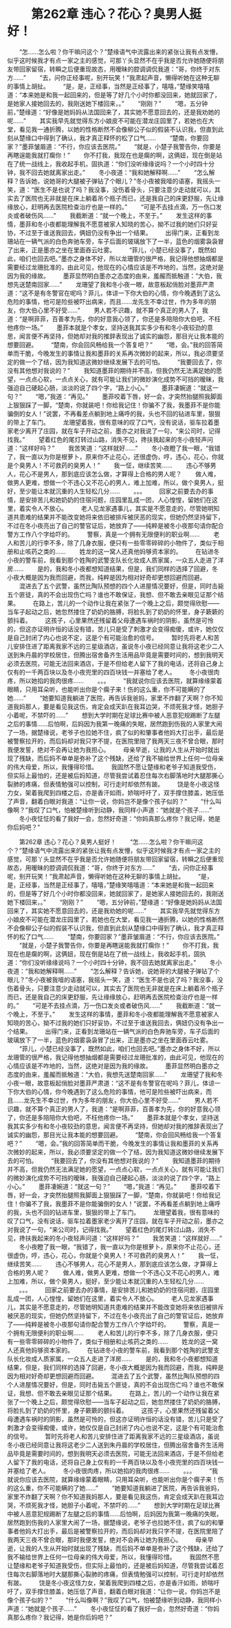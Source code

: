 # 　　第262章 违心？花心？臭男人挺好！
　　“怎……怎么啦？你干嘛问这个？”楚缘语气中流露出来的紧张让我有点发懵，似乎这时候我才有点一家之主的感觉，可那丫头显然不在乎我是否允许她随便将朋友带回家留宿，转瞬之后便重现故态，用暧昧的腔调调侃我道：“哥，你终于对东方……”
　　“去，问你正经事呢，别开玩笑！”我肃起声音，懒得听她在这种无聊的事情上胡扯。
　　“是，是，正经事，当然是正经事了，嘻嘻，”楚缘笑嘻嘻道：“本来她是和我一起回来的，但是等了好几个小时你都没回来，她就回家了，是她家人接她回去的，我刚送她下楼回来，。”
　　“刚刚？”
　　“嗯，五分钟前，”楚缘道：“好像是她妈妈从法国回来了，其实她不愿意回去的，还是我劝她的呢……”
　　其实我早先就觉得东方小娘皮不可能在潜龙庄园里了，若她也在大堂，看见我一通折腾，以她的性格断然不会像柳公子似的假装不认识我，但直到此刻从楚缘口中得到了确认，我才真正释怀的松了口气……
　　“楚南，你要回家？”墨菲皱眉道：“不行，你应该去医院。”
　　“就是，小楚子我警告你，你要是再瞎逞能我就打瘸你！”
　　你不打我，我现在也是瘸的啊，这俩妞，现在倒是站在了统一战线上，我收起手机，固执道：“你们没听缘缘说吗？一个小时四十分钟，我不回去她就离家出走。”
　　冬小夜道：“我和她解释啊……”
　　“怎么解释？告诉她，说她哥的大腿被子弹钻了个眼儿？”冬小夜被我噎的语塞，我摇头一笑，道：“医生不是也说了吗？我没事，没伤着骨头，只要注意少走动就可以，其实去了医院也无非就是在床上躺着吊个瓶子而已，还是我自己的床更舒服，先让缘缘放心，赶明再去医院检查治疗也是一样的。”
　　“可是不去挂点滴，万一伤口发炎或者破伤风……”
　　我截断道：“就一个晚上，不至于。”
　　发生这样的事情，墨菲和冬小夜都能理解我不愿意被家人知晓的苦心，拗不过我的她们只好妥协，不过至于谁送我回去，俩妞仍没有争出一个结果。
　　出得门来，正看到龙珊站在一辆气派的白色奔驰车旁，车子后面的玻璃放下了一半，蓝色的烟雾袅袅冒了出来，正是墨亦之坐在里面吞云吐雾。
　　“菲儿，小楚已经没事了，既然如此，咱们也回去吧。”墨亦之身体不好，所以龙珊管的很严格，我记得他想抽烟都是需要经过龙珊批准的，由此可见，他现在的心情应该是不咋地的，当然，这绝对是因为我的缘故。
　　墨菲显然明白墨亦之态度的由来，羞赧而抵触道：“大伯，我想先送楚南回家……”
　　龙珊望了我和冬小夜一眼，故意板起俏脸对墨菲严肃道：“这不是有冬警官在呢吗？菲儿，体谅一下你大伯的心情，你今晚遇到了这么危险的事情，他可是险些被吓出病来，而且……龙先生不幸过世，作为多年的朋友，你大伯心里不好受……”
　　男人若不识趣，就不算个真正的男人了，我道：“是啊菲菲，百善孝为先，你的好意我心领了，你还是多陪陪你大伯吧，不枉他疼你一场。”
　　墨菲本就是个孝女，坚持送我其实多少有和冬小夜较劲的意思，闻言便不再坚持，但她却对我的推辞表现出了诚实的幽怨，那目光让我本能的想要回避。
　　“楚南，你会回风畅给我一个答复吧？”
　　“嗯，会。”我的回答简单而干脆，今晚发生的事情让我和墨菲的关系再次微妙的起来，所以，我必须要坚定的做一个了结，因为我知道这微妙继续发展下去的可怕。
　　“我要回去了，你没有其他想对我说的？”
　　我知道墨菲的期待并不高，但我仍然无法满足她的愿望，一点点心软，一点点关心，就有可能让我们的微妙演化成势不可挡的暧昧，我强迫自己硬起心肠，淡淡的说了四个字，“路上小心。”
　　墨菲凄婉道：“就这一句？”
　　“嗯，”我道：“再见。”
　　墨菲咬着下唇，好一会，才突然抬腿照我脚面上狠狠踩了一脚，“楚南，你就装吧！你给我记住！你骗不了我，我墨菲不是你能骗倒的女人！”说罢，不再看差点躺到地上痛呼的我，头也不回的钻进车里，狠狠的带上了车门。
　　龙珊望着我，很有意味的叹了口气，没有说话，驱车拉着墨家老少离开了庄园，就在车子开动之前，墨亦之对我说了一句，“来公司时，记得找我。”
　　望着红色的尾灯转过山路，消失不见，搀扶我起来的冬小夜轻声问道：“这样好吗？”
　　我苦笑道：“这样就好……”
　　冬小夜瞪了我一眼，“我错了，我一直以为你是根萝卜，原来你不止花心，还很虚伪，哼，违心，花心，你就是个臭男人！不可救药的臭男人！”
　　我一怔，继续苦笑……
　　违心不够男人，花心不是男人，那到底应该怎么做，才算得上合格的男人呢？
　　做人难，做男人更难，想做一个不违心又不花心的男人，难上加难，所以，做个臭男人，挺好，至少能让本就沉重的人生轻松几分……
　　。。。
　　回家之前要去办的事情，是安排苦儿和她奶奶的住宿问题，庄园里乱成一团，人心惶惶，留她们在这里，着实令人不放心。
　　老人见龙家遇事儿，其实是不愿意走的，尽管她明知道共患难的结果并不能改变她将来依旧被排斥被厌恶的现实，但她仍然坚持留下，不过在冬小夜亮出了自己的警官证后，她放弃了——纯粹是被冬小夜那句请你配合警方工作八个字给吓的。
　　警察，真是一个拥有无限便利的职业啊……
　　老人和苦儿的行李不多，除了几身衣服，便只有一些零零碎碎的小物件了，类似于相册和止咳药之类的……
　　姓龙的这一窝人还真他妈够资本家的。
　　在钻进冬小夜的警车前，我看到那个姓陶的武警支队长化妆成人质家属，一众五人走进了洋房……
　　是的，我和冬小夜都想知道结果，但是，我们同样的选择了回避，冬小夜大概是因为我而回避，而我，纯粹是因为相对好奇却更想回避而回避。
　　混进去了五个武警，虽然比陶队预想的四个人进屋情况要好，但是，同时击毙五个匪徒，真的不会出现伤亡吗？谁也不敢保证，我想、但不敢去亲眼见证那个结果。
　　在路上，苦儿的一个动作让我在紧张了一个晚上之后，颇觉得欣慰——当车子起动之后，她忽然搂住了奶奶的胳膊，将脸扎到了奶奶的怀里，身子簌簌的颤抖着。
　　这孩子，心里果然还残留着父母遭遇车祸时的阴影，虽然是可怜的，但这亦证明许恒的话没有错，苦儿只是受了刺激才会变得痴傻，或许，她仅仅是自己封闭了内心也说不定，这是个有可能治愈的信号。
　　暂时先将老人和苦儿安排住进了距离我家不远的三星级酒店，虽说冬小夜已经同意让我将这老少二人送到朱丹晨的学校居住，但腾出宿舍备齐生活用品毕竟是需要时间的，想到我明天必须去医院，可能无法回来酒店，于是不但给老人留下了我的电话，还将自己身上仅有的一千两百块以及冬小夜兜里的四百块钱一并塞给了老人。
　　冬小夜很肉疼，所以她掐的我肉很疼……
　　。。。
　　“我就说你应该去医院，就算缘缘蒙着眼睛，只用耳朵听，也能听出你是个瘸子来！伤的这么重，你不可能瞒的了她……”
　　“她要知道我躺进了医院，再告诉我爸妈，家里不炸翻了天啊？你不知道我妈那人，要是看见我这伤，肯定会成天趴在我耳边哭，不烦死我才怪，她胆子小着呢，不禁吓的……”
　　想到大学时期在足球比赛中被人恶意犯规踢断了左腿之后的事情……后怕啊，后妈因为我第一晚痛的失眠，居然跑到伤我的人家里大闹了一场，据楚缘说，老爷子也拉她不住，疯了似的和肇事者他妈大打出手，最后是被警察拉开的，而后妈却对我只字不提，在医院里陪了我两天三夜不曾合眼，那时我便发誓，绝对不会再让她为我担心。
　　母亲早逝，让我的人生从开始时就出现了残缺，而后妈不单单是弥补了这个残缺，还给了我不输给世界上任何一位母亲的伟大母爱，所以，我懂得珍惜。
　　我固然不愿让楚缘和老爷子知道我受伤，但实际上最怕的，还是被后妈知道，尽管我尝试着忍住每次右脚落地时大腿那撕心裂肺的疼痛，但表情勉强可以控制，可行走时却依然有跛。
　　饶是冬小夜这怪力女，架着我爬到四楼之后，亦是香汗如雨，娇喘吁吁了，双手撑住膝盖，她压低了声音，翻着白眼对我道：“让你一说，你妈岂不是像个孩子似的？”
　　“什么叫像啊？”我叹了口气，怕被楚缘听到动静，我同样小声道：“她就是个孩子……”
　　冬小夜怔怔的看了我好一会，忽然好奇道：“你妈真那么疼你？我记得，她是你后妈吧？”

　　第262章 违心？花心？臭男人挺好！
　　“怎……怎么啦？你干嘛问这个？”楚缘语气中流露出来的紧张让我有点发懵，似乎这时候我才有点一家之主的感觉，可那丫头显然不在乎我是否允许她随便将朋友带回家留宿，转瞬之后便重现故态，用暧昧的腔调调侃我道：“哥，你终于对东方……”
　　“去，问你正经事呢，别开玩笑！”我肃起声音，懒得听她在这种无聊的事情上胡扯。
　　“是，是，正经事，当然是正经事了，嘻嘻，”楚缘笑嘻嘻道：“本来她是和我一起回来的，但是等了好几个小时你都没回来，她就回家了，是她家人接她回去的，我刚送她下楼回来，。”
　　“刚刚？”
　　“嗯，五分钟前，”楚缘道：“好像是她妈妈从法国回来了，其实她不愿意回去的，还是我劝她的呢……”
　　其实我早先就觉得东方小娘皮不可能在潜龙庄园里了，若她也在大堂，看见我一通折腾，以她的性格断然不会像柳公子似的假装不认识我，但直到此刻从楚缘口中得到了确认，我才真正释怀的松了口气……
　　“楚南，你要回家？”墨菲皱眉道：“不行，你应该去医院。”
　　“就是，小楚子我警告你，你要是再瞎逞能我就打瘸你！”
　　你不打我，我现在也是瘸的啊，这俩妞，现在倒是站在了统一战线上，我收起手机，固执道：“你们没听缘缘说吗？一个小时四十分钟，我不回去她就离家出走。”
　　冬小夜道：“我和她解释啊……”
　　“怎么解释？告诉她，说她哥的大腿被子弹钻了个眼儿？”冬小夜被我噎的语塞，我摇头一笑，道：“医生不是也说了吗？我没事，没伤着骨头，只要注意少走动就可以，其实去了医院也无非就是在床上躺着吊个瓶子而已，还是我自己的床更舒服，先让缘缘放心，赶明再去医院检查治疗也是一样的。”
　　“可是不去挂点滴，万一伤口发炎或者破伤风……”
　　我截断道：“就一个晚上，不至于。”
　　发生这样的事情，墨菲和冬小夜都能理解我不愿意被家人知晓的苦心，拗不过我的她们只好妥协，不过至于谁送我回去，俩妞仍没有争出一个结果。
　　出得门来，正看到龙珊站在一辆气派的白色奔驰车旁，车子后面的玻璃放下了一半，蓝色的烟雾袅袅冒了出来，正是墨亦之坐在里面吞云吐雾。
　　“菲儿，小楚已经没事了，既然如此，咱们也回去吧。”墨亦之身体不好，所以龙珊管的很严格，我记得他想抽烟都是需要经过龙珊批准的，由此可见，他现在的心情应该是不咋地的，当然，这绝对是因为我的缘故。
　　墨菲显然明白墨亦之态度的由来，羞赧而抵触道：“大伯，我想先送楚南回家……”
　　龙珊望了我和冬小夜一眼，故意板起俏脸对墨菲严肃道：“这不是有冬警官在呢吗？菲儿，体谅一下你大伯的心情，你今晚遇到了这么危险的事情，他可是险些被吓出病来，而且……龙先生不幸过世，作为多年的朋友，你大伯心里不好受……”
　　男人若不识趣，就不算个真正的男人了，我道：“是啊菲菲，百善孝为先，你的好意我心领了，你还是多陪陪你大伯吧，不枉他疼你一场。”
　　墨菲本就是个孝女，坚持送我其实多少有和冬小夜较劲的意思，闻言便不再坚持，但她却对我的推辞表现出了诚实的幽怨，那目光让我本能的想要回避。
　　“楚南，你会回风畅给我一个答复吧？”
　　“嗯，会。”我的回答简单而干脆，今晚发生的事情让我和墨菲的关系再次微妙的起来，所以，我必须要坚定的做一个了结，因为我知道这微妙继续发展下去的可怕。
　　“我要回去了，你没有其他想对我说的？”
　　我知道墨菲的期待并不高，但我仍然无法满足她的愿望，一点点心软，一点点关心，就有可能让我们的微妙演化成势不可挡的暧昧，我强迫自己硬起心肠，淡淡的说了四个字，“路上小心。”
　　墨菲凄婉道：“就这一句？”
　　“嗯，”我道：“再见。”
　　墨菲咬着下唇，好一会，才突然抬腿照我脚面上狠狠踩了一脚，“楚南，你就装吧！你给我记住！你骗不了我，我墨菲不是你能骗倒的女人！”说罢，不再看差点躺到地上痛呼的我，头也不回的钻进车里，狠狠的带上了车门。
　　龙珊望着我，很有意味的叹了口气，没有说话，驱车拉着墨家老少离开了庄园，就在车子开动之前，墨亦之对我说了一句，“来公司时，记得找我。”
　　望着红色的尾灯转过山路，消失不见，搀扶我起来的冬小夜轻声问道：“这样好吗？”
　　我苦笑道：“这样就好……”
　　冬小夜瞪了我一眼，“我错了，我一直以为你是根萝卜，原来你不止花心，还很虚伪，哼，违心，花心，你就是个臭男人！不可救药的臭男人！”
　　我一怔，继续苦笑……
　　违心不够男人，花心不是男人，那到底应该怎么做，才算得上合格的男人呢？
　　做人难，做男人更难，想做一个不违心又不花心的男人，难上加难，所以，做个臭男人，挺好，至少能让本就沉重的人生轻松几分……
　　。。。
　　回家之前要去办的事情，是安排苦儿和她奶奶的住宿问题，庄园里乱成一团，人心惶惶，留她们在这里，着实令人不放心。
　　老人见龙家遇事儿，其实是不愿意走的，尽管她明知道共患难的结果并不能改变她将来依旧被排斥被厌恶的现实，但她仍然坚持留下，不过在冬小夜亮出了自己的警官证后，她放弃了——纯粹是被冬小夜那句请你配合警方工作八个字给吓的。
　　警察，真是一个拥有无限便利的职业啊……
　　老人和苦儿的行李不多，除了几身衣服，便只有一些零零碎碎的小物件了，类似于相册和止咳药之类的……
　　姓龙的这一窝人还真他妈够资本家的。
　　在钻进冬小夜的警车前，我看到那个姓陶的武警支队长化妆成人质家属，一众五人走进了洋房……
　　是的，我和冬小夜都想知道结果，但是，我们同样的选择了回避，冬小夜大概是因为我而回避，而我，纯粹是因为相对好奇却更想回避而回避。
　　混进去了五个武警，虽然比陶队预想的四个人进屋情况要好，但是，同时击毙五个匪徒，真的不会出现伤亡吗？谁也不敢保证，我想、但不敢去亲眼见证那个结果。
　　在路上，苦儿的一个动作让我在紧张了一个晚上之后，颇觉得欣慰——当车子起动之后，她忽然搂住了奶奶的胳膊，将脸扎到了奶奶的怀里，身子簌簌的颤抖着。
　　这孩子，心里果然还残留着父母遭遇车祸时的阴影，虽然是可怜的，但这亦证明许恒的话没有错，苦儿只是受了刺激才会变得痴傻，或许，她仅仅是自己封闭了内心也说不定，这是个有可能治愈的信号。
　　暂时先将老人和苦儿安排住进了距离我家不远的三星级酒店，虽说冬小夜已经同意让我将这老少二人送到朱丹晨的学校居住，但腾出宿舍备齐生活用品毕竟是需要时间的，想到我明天必须去医院，可能无法回来酒店，于是不但给老人留下了我的电话，还将自己身上仅有的一千两百块以及冬小夜兜里的四百块钱一并塞给了老人。
　　冬小夜很肉疼，所以她掐的我肉很疼……
　　。。。
　　“我就说你应该去医院，就算缘缘蒙着眼睛，只用耳朵听，也能听出你是个瘸子来！伤的这么重，你不可能瞒的了她……”
　　“她要知道我躺进了医院，再告诉我爸妈，家里不炸翻了天啊？你不知道我妈那人，要是看见我这伤，肯定会成天趴在我耳边哭，不烦死我才怪，她胆子小着呢，不禁吓的……”
　　想到大学时期在足球比赛中被人恶意犯规踢断了左腿之后的事情……后怕啊，后妈因为我第一晚痛的失眠，居然跑到伤我的人家里大闹了一场，据楚缘说，老爷子也拉她不住，疯了似的和肇事者他妈大打出手，最后是被警察拉开的，而后妈却对我只字不提，在医院里陪了我两天三夜不曾合眼，那时我便发誓，绝对不会再让她为我担心。
　　母亲早逝，让我的人生从开始时就出现了残缺，而后妈不单单是弥补了这个残缺，还给了我不输给世界上任何一位母亲的伟大母爱，所以，我懂得珍惜。
　　我固然不愿让楚缘和老爷子知道我受伤，但实际上最怕的，还是被后妈知道，尽管我尝试着忍住每次右脚落地时大腿那撕心裂肺的疼痛，但表情勉强可以控制，可行走时却依然有跛。
　　饶是冬小夜这怪力女，架着我爬到四楼之后，亦是香汗如雨，娇喘吁吁了，双手撑住膝盖，她压低了声音，翻着白眼对我道：“让你一说，你妈岂不是像个孩子似的？”
　　“什么叫像啊？”我叹了口气，怕被楚缘听到动静，我同样小声道：“她就是个孩子……”
　　冬小夜怔怔的看了我好一会，忽然好奇道：“你妈真那么疼你？我记得，她是你后妈吧？”
